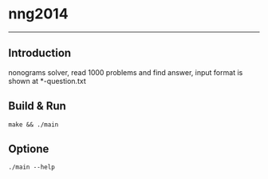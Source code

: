 # nng2014
---------

## Introduction

nonograms solver, read 1000 problems and find answer, input format is shown at \*-question.txt

## Build & Run

`make && ./main`

## Optione

`./main --help`

